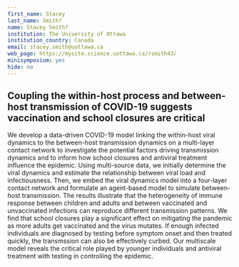 ```yaml
---
first_name: Stacey
last_name: Smith?
name: Stacey Smith?
institution: The University of Ottawa
institution_country: Canada
email: stacey.smith@uottawa.ca
web_page: https://mysite.science.uottawa.ca/rsmith43/
minisymposium: yes
hide: no
---
```


## Coupling the within-host process and between-host transmission of COVID-19 suggests vaccination and school closures are critical

We develop a data-driven COVID-19 model linking the within-host viral dynamics to the between-host transmission dynamics on a multi-layer contact network to investigate the potential factors driving transmission dynamics and to inform how school closures and antiviral treatment influence the epidemic. Using multi-source data, we initially determine the viral dynamics and estimate the relationship between viral load and infectiousness. Then, we embed the viral dynamics model into a four-layer contact network and formulate an agent-based model to simulate between-host transmission. The results illustrate that the heterogeneity of immune response between children and adults and between vaccinated and unvaccinated infections can reproduce different transmission patterns. We find that school closures play a significant effect on mitigating the pandemic as more adults get vaccinated and the virus mutates. If enough infected individuals are diagnosed by testing before symptom onset and then treated quickly, the transmssion can also be effectively curbed. Our multiscale model reveals the critical role played by younger individuals and antiviral treatment with testing in controlling the epidemic.


